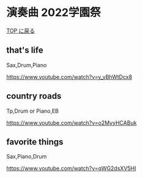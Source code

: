 # 演奏曲 2022学園祭
[TOP に戻る](./index.md)

## that's life
Sax,Drum,Piano

https://www.youtube.com/watch?v=y_vBhWtDcx8


## country roads
Tp,Drum or Piano,EB

https://www.youtube.com/watch?v=o2MyyHCABuk

## favorite things
Sax,Piano,Drum

https://www.youtube.com/watch?v=qWG2dsXV5HI